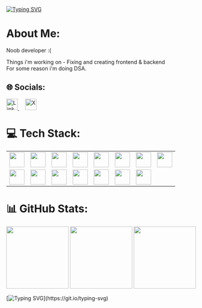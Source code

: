 
[![Typing SVG](https://readme-typing-svg.demolab.com?font=+JetBrains+Mono&size=24&pause=1000&color=00FF00&width=435&lines=Hey++!+Iam++Chandan;Breaking+%26+Fixing+Stuff+)](https://git.io/typing-svg)


#  About Me:

Noob developer :( 

Things i'm working on - Fixing and creating frontend & backend   
For some reason i'm doing DSA.



## 🌐 Socials:

<p align="left">
  <a href="https://linkedin.com/in/chandanmehto" target="_blank">
    <img src="https://cdn.jsdelivr.net/gh/devicons/devicon/icons/linkedin/linkedin-original.svg" width="30" alt="LinkedIn" />
  </a>
  &nbsp;&nbsp;&nbsp;
  <a href="https://x.com/ichandanmehto" target="_blank">
    <img src="https://static.cdnlogo.com/logos/x/9/x.svg" width="30" alt="X" />
  </a>
</p>





# 💻 Tech Stack:

<table>
  <tr>
    <td><img src="https://cdn.jsdelivr.net/gh/devicons/devicon/icons/cplusplus/cplusplus-original.svg" width="40"/></td>
    <td><img src="https://cdn.jsdelivr.net/gh/devicons/devicon/icons/html5/html5-original.svg" width="40"/></td>
<td><img src="https://cdn.jsdelivr.net/gh/devicons/devicon/icons/css3/css3-original.svg" width="40"/></td>
    <td><img src="https://cdn.jsdelivr.net/gh/devicons/devicon/icons/javascript/javascript-original.svg" width="40"/></td>
    <td><img src="https://cdn.jsdelivr.net/gh/devicons/devicon/icons/typescript/typescript-original.svg" width="40"/></td>
    <td><img src="https://cdn.jsdelivr.net/gh/devicons/devicon/icons/react/react-original.svg" width="40"/></td>
    <td><img src="https://cdn.jsdelivr.net/gh/devicons/devicon/icons/nextjs/nextjs-original.svg" width="40"/></td>
    <td><img src="https://cdn.jsdelivr.net/gh/devicons/devicon/icons/nodejs/nodejs-original.svg" width="40"/></td>
  </tr>
  <tr>
    <td><img src="https://cdn.jsdelivr.net/gh/devicons/devicon/icons/express/express-original.svg" width="40"/></td>
    <td><img src="https://cdn.jsdelivr.net/gh/devicons/devicon/icons/mongodb/mongodb-original.svg" width="40"/></td>
    <td><img src="https://cdn.jsdelivr.net/gh/devicons/devicon/icons/npm/npm-original-wordmark.svg" width="40"/></td>
    <td><img src="https://cdn.jsdelivr.net/gh/devicons/devicon/icons/yarn/yarn-original.svg" width="40"/></td>
 <td><img src="https://vitejs.dev/logo.svg" width="40"/></td>
    <td><img src="https://cdn.jsdelivr.net/gh/devicons/devicon/icons/postman/postman-original.svg" width="40"/></td>
    <td><img src="https://cdn.jsdelivr.net/gh/devicons/devicon/icons/vercel/vercel-original.svg" width="40"/></td>
  </tr>
</table>



# 📊 GitHub Stats:
<p align="start">
  <img src="https://github-readme-stats.vercel.app/api?username=iChandanMehto&theme=blue_navy&hide_border=false&include_all_commits=false&count_private=false" height="165" />
  <img src="https://nirzak-streak-stats.vercel.app/?user=iChandanMehto&theme=blue_navy&hide_border=false" height="165" />
  <img src="https://github-readme-stats.vercel.app/api/top-langs/?username=iChandanMehto&theme=blue_navy&hide_border=false&layout=compact" height="165" />
</p>




 [![Typing SVG](https://readme-typing-svg.demolab.com?font=+JetBrains+Mono&pause=1000&color=00FF00&width=435&lines=Learn.+Try.+Fail.+Debug.+Win.)](https://git.io/typing-svg)


